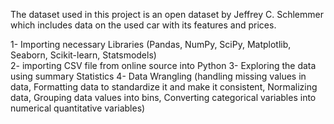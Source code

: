 The dataset used in this project is an open dataset by Jeffrey C. Schlemmer which includes data on the used car with its features and prices.

1- Importing necessary Libraries (Pandas, NumPy, SciPy, Matplotlib, Seaborn, Scikit-learn, Statsmodels)<br>
2- importing CSV file from online source into Python
3- Exploring the data using summary Statistics
4- Data Wrangling (handling missing values in data, Formatting data to standardize it and make it consistent, Normalizing data, Grouping data values into bins, Converting categorical variables into numerical quantitative variables)
